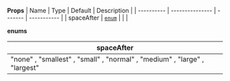 **Props**
| Name | Type | Default | Description |
| ---------- | --------------- | ------- | ----------- |
| spaceAfter | [`enum`](#enum) | | |

**enums**

| **spaceAfter**                                                            |
| ------------------------------------------------------------------------- |
| "none" , "smallest" , "small" , "normal" , "medium" , "large" , "largest" |
